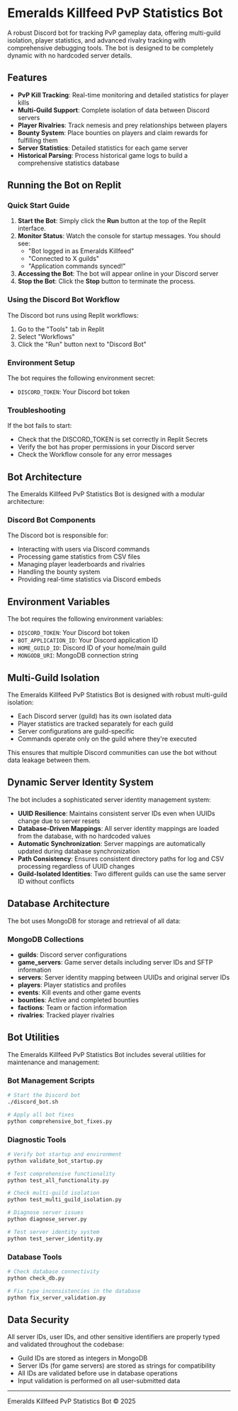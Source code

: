 # Emeralds Killfeed PvP Statistics Bot

A robust Discord bot for tracking PvP gameplay data, offering multi-guild isolation, player statistics, and advanced rivalry tracking with comprehensive debugging tools. The bot is designed to be completely dynamic with no hardcoded server details.

## Features

- **PvP Kill Tracking**: Real-time monitoring and detailed statistics for player kills
- **Multi-Guild Support**: Complete isolation of data between Discord servers
- **Player Rivalries**: Track nemesis and prey relationships between players
- **Bounty System**: Place bounties on players and claim rewards for fulfilling them
- **Server Statistics**: Detailed statistics for each game server
- **Historical Parsing**: Process historical game logs to build a comprehensive statistics database

## Running the Bot on Replit

### Quick Start Guide

1. **Start the Bot**: Simply click the **Run** button at the top of the Replit interface.
2. **Monitor Status**: Watch the console for startup messages. You should see:
   - "Bot logged in as Emeralds Killfeed"
   - "Connected to X guilds"
   - "Application commands synced!"
3. **Accessing the Bot**: The bot will appear online in your Discord server
4. **Stop the Bot**: Click the **Stop** button to terminate the process.

### Using the Discord Bot Workflow

The Discord bot runs using Replit workflows:

1. Go to the "Tools" tab in Replit
2. Select "Workflows" 
3. Click the "Run" button next to "Discord Bot"

### Environment Setup

The bot requires the following environment secret:
- `DISCORD_TOKEN`: Your Discord bot token

### Troubleshooting

If the bot fails to start:
- Check that the DISCORD_TOKEN is set correctly in Replit Secrets
- Verify the bot has proper permissions in your Discord server
- Check the Workflow console for any error messages

## Bot Architecture

The Emeralds Killfeed PvP Statistics Bot is designed with a modular architecture:

### Discord Bot Components

The Discord bot is responsible for:
- Interacting with users via Discord commands
- Processing game statistics from CSV files
- Managing player leaderboards and rivalries
- Handling the bounty system
- Providing real-time statistics via Discord embeds

## Environment Variables

The bot requires the following environment variables:

- `DISCORD_TOKEN`: Your Discord bot token
- `BOT_APPLICATION_ID`: Your Discord application ID  
- `HOME_GUILD_ID`: Discord ID of your home/main guild
- `MONGODB_URI`: MongoDB connection string

## Multi-Guild Isolation

The Emeralds Killfeed PvP Statistics Bot is designed with robust multi-guild isolation:

- Each Discord server (guild) has its own isolated data
- Player statistics are tracked separately for each guild
- Server configurations are guild-specific
- Commands operate only on the guild where they're executed

This ensures that multiple Discord communities can use the bot without data leakage between them.

## Dynamic Server Identity System

The bot includes a sophisticated server identity management system:

- **UUID Resilience**: Maintains consistent server IDs even when UUIDs change due to server resets
- **Database-Driven Mappings**: All server identity mappings are loaded from the database, with no hardcoded values
- **Automatic Synchronization**: Server mappings are automatically updated during database synchronization
- **Path Consistency**: Ensures consistent directory paths for log and CSV processing regardless of UUID changes
- **Guild-Isolated Identities**: Two different guilds can use the same server ID without conflicts

## Database Architecture

The bot uses MongoDB for storage and retrieval of all data:

### MongoDB Collections
- **guilds**: Discord server configurations
- **game_servers**: Game server details including server IDs and SFTP information
- **servers**: Server identity mapping between UUIDs and original server IDs
- **players**: Player statistics and profiles
- **events**: Kill events and other game events
- **bounties**: Active and completed bounties
- **factions**: Team or faction information
- **rivalries**: Tracked player rivalries

## Bot Utilities

The Emeralds Killfeed PvP Statistics Bot includes several utilities for maintenance and management:

### Bot Management Scripts

```bash
# Start the Discord bot
./discord_bot.sh

# Apply all bot fixes
python comprehensive_bot_fixes.py
```

### Diagnostic Tools

```bash
# Verify bot startup and environment
python validate_bot_startup.py

# Test comprehensive functionality
python test_all_functionality.py

# Check multi-guild isolation
python test_multi_guild_isolation.py

# Diagnose server issues
python diagnose_server.py

# Test server identity system
python test_server_identity.py
```

### Database Tools

```bash
# Check database connectivity
python check_db.py

# Fix type inconsistencies in the database
python fix_server_validation.py
```

## Data Security

All server IDs, user IDs, and other sensitive identifiers are properly typed and validated throughout the codebase:

- Guild IDs are stored as integers in MongoDB
- Server IDs (for game servers) are stored as strings for compatibility
- All IDs are validated before use in database operations
- Input validation is performed on all user-submitted data

---

Emeralds Killfeed PvP Statistics Bot © 2025